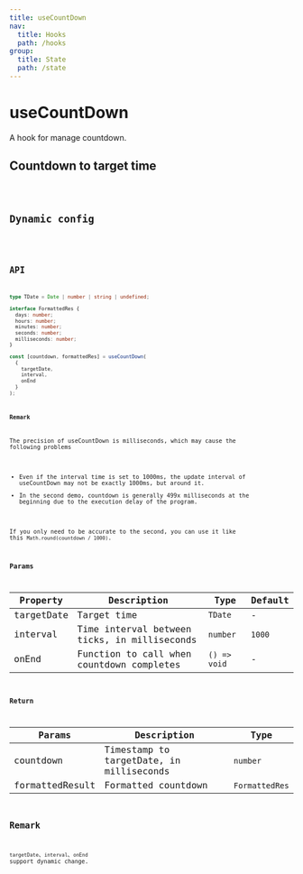 ```yaml
---
title: useCountDown
nav:
  title: Hooks
  path: /hooks
group:
  title: State
  path: /state
---
```


# useCountDown

A hook for manage countdown.

## Countdown to target time

<code src="./demo/demo1.tsx" />

## Dynamic config

<code src="./demo/demo2.tsx" />

## API

```typescript
type TDate = Date | number | string | undefined;

interface FormattedRes {
  days: number;
  hours: number;
  minutes: number;
  seconds: number;
  milliseconds: number;
}

const [countdown, formattedRes] = useCountDown(
  {
    targetDate,
    interval,
    onEnd
  }
);
```

**Remark**

The precision of useCountDown is milliseconds, which may cause the following problems

* Even if the interval time is set to 1000ms, the update interval of useCountDown may not be exactly 1000ms, but around it.
* In the second demo, countdown is generally 499x milliseconds at the beginning due to the execution delay of the program.

If you only need to be accurate to the second, you can use it like this `Math.round(countdown / 1000)`.

### Params

| Property   | Description                                  | Type         | Default |
|------------|----------------------------------------------|--------------|---------|
| targetDate | Target time                                  | `TDate`      | -       |
| interval   | Time interval between ticks, in milliseconds | `number`     | `1000`  |
| onEnd      | Function to call when countdown completes    | `() => void` | -       |

### Return

| Params          | Description                              | Type           |
|-----------------|------------------------------------------|----------------|
| countdown       | Timestamp to targetDate, in milliseconds | `number`       |
| formattedResult | Formatted countdown                      | `FormattedRes` |

## Remark

`targetDate`、`interval`、`onEnd` support dynamic change.